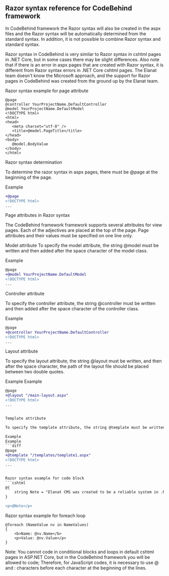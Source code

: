 ## Razor syntax reference for CodeBehind framework

In CodeBehind framework the Razor syntax will also be created in the aspx files and the Razor syntax will be automatically determined from the standard syntax. In addition, it is not possible to combine Razor syntax and standard syntax.

 Razor syntax in CodeBehind is very similar to Razor syntax in cshtml pages in .NET Core, but in some cases there may be slight differences. Also note that if there is an error in aspx pages that are created with Razor syntax, it is different from Razor syntax errors in .NET Core cshtml pages. The Elanat team doesn't know the Microsoft approach, and the support for Razor pages in CodeBehind was created from the ground up by the Elanat team.

 Razor syntax example for page attribute

 ```cshtml
@page
@controller YourProjectName.DefaultController
@model YourProjectName.DefaultModel
<!DOCTYPE html>
<html>
<head>
    <meta charset="utf-8" />
    <title>@model.PageTitle</title>
</head>
<body>
    @model.BodyValue
</body>
</html>
```

Razor syntax determination

To determine the razor syntax in aspx pages, there must be @page at the beginning of the page.

Example

```diff
+@page
<!DOCTYPE html>
...
```

Page attributes in Razor syntax

The CodeBehind framework framework supports several attributes for view pages. Each of the adjectives are placed at the top of the page. Page attributes and their values must be specified on one line only.

Model attribute
To specify the model attribute, the string @model must be written and then added after the space character of the model class.

Example
```diff
@page
+@model YourProjectName.DefaultModel
<!DOCTYPE html>
...
```

Controller attribute

To specify the controller attribute, the string @controller must be written and then added after the space character of the controller class.

Example
```diff
@page
+@controller YourProjectName.DefaultController
<!DOCTYPE html>
...
```

Layout attribute

To specify the layout attribute, the string @layout must be written, and then after the space character, the path of the layout file should be placed between two double quotes.

Example
Example
```diff
@page
+@layout "/main-layout.aspx"
<!DOCTYPE html>
...


Template attribute

To specify the template attribute, the string @template must be written, and then after the space character, the path of the template file should be placed between two double quotes.

Example
Example
```diff
@page
+@template "/templates/template1.aspx"
<!DOCTYPE html>
...


Razor syntax example for code block
```cshtml
@{
    string Note = "Elanat CMS was created to be a reliable system in .NET and an honor for .NET programmers and can be compared to other systems under PHP and JAVA.";
}

<p>@Note</p>
```

Razor syntax example for foreach loop
```cshtml
@foreach (NameValue nv in NameValues)
{
    <b>Name: @nv.Name</b>
    <p>Value: @nv.Value</p>
}
```

Note: You cannot code in conditional blocks and loops in default cshtml pages in ASP.NET Core, but in the CodeBehind framework you will be allowed to code; Therefore, for JavaScript codes, it is necessary to use @ and : characters before each character at the beginning of the lines.
